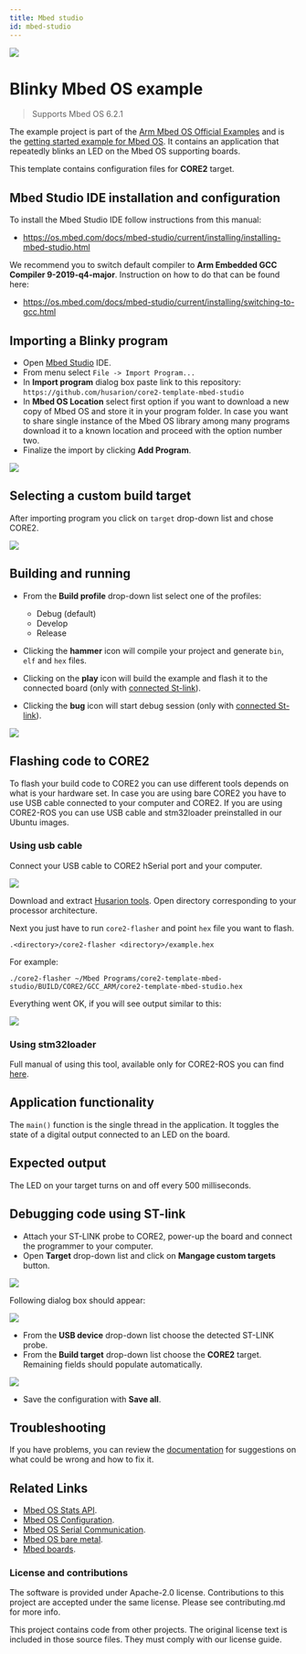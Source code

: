 ```yaml
---
title: Mbed studio
id: mbed-studio
---
```


![](/img/mbed-studio/official_armmbed_example_badge.png)
# Blinky Mbed OS example
> Supports Mbed OS 6.2.1

The example project is part of the [Arm Mbed OS Official Examples](https://os.mbed.com/code/) and is the [getting started example for Mbed OS](https://os.mbed.com/docs/mbed-os/v5.14/quick-start/index.html). It contains an application that repeatedly blinks an LED on the Mbed OS supporting boards.

This template contains configuration files for **CORE2** target.

## Mbed Studio IDE installation and configuration

To install the Mbed Studio IDE follow instructions from this manual: 
* https://os.mbed.com/docs/mbed-studio/current/installing/installing-mbed-studio.html


We recommend you to switch default compiler to **Arm Embedded GCC Compiler 9-2019-q4-major**. Instruction on how to do that can be found here: 
* https://os.mbed.com/docs/mbed-studio/current/installing/switching-to-gcc.html

## Importing a Blinky program

* Open [Mbed Studio](https://os.mbed.com/studio/) IDE. 
* From menu select `File -> Import Program...` 
* In **Import program** dialog box paste link to this repository: `https://github.com/husarion/core2-template-mbed-studio`
* In **Mbed OS Location** select first option if you want to download a new copy of Mbed OS and store it in your program folder. In case you want to share single instance of the Mbed OS library among many programs download it to a known location and proceed with the option number two. 
* Finalize the import by clicking **Add Program**.

![](/img/mbed-studio/mbed_studio_instruction1.png)

## Selecting a custom build target

After importing program you click on `target` drop-down list and chose CORE2. 

![](/img/mbed-studio/mbed_studio_instruction6.png)

## Building and running

* From the **Build profile** drop-down list select one of the profiles:
    * Debug (default)
    * Develop
    * Release

* Clicking the **hammer** icon will compile your project and generate `bin`, `elf` and `hex` files.
* Clicking on the **play** icon will build the example and flash it to the connected board (only with [connected St-link](/software/mbed-studio/#debugging-code-using-st-link)).
* Clicking the **bug** icon will start debug session (only with [connected St-link](/software/mbed-studio/#debugging-code-using-st-link)).

![](/img/mbed-studio/mbed_studio_instruction5.png)

## Flashing code to CORE2

To flash your build code to CORE2 you can use different tools depends on what is your hardware set. In case you are using bare CORE2 you have to use USB cable connected to your computer and CORE2. If you are using CORE2-ROS you can use USB cable and stm32loader preinstalled in our Ubuntu images.

### Using usb cable 

Connect your USB cable to CORE2 hSerial port and your computer.

![](/img/howToStart/core2_hSerial.png)

Download and extract [Husarion tools](https://files.husarion.com/husarion-tools/husarion-tools.zip). Open directory corresponding to your processor architecture. 

Next you just have to run `core2-flasher` and point `hex` file you want to flash. 

```
.<directory>/core2-flasher <directory>/example.hex
```

For example:

```
./core2-flasher ~/Mbed Programs/core2-template-mbed-studio/BUILD/CORE2/GCC_ARM/core2-template-mbed-studio.hex
```

Everything went OK, if you will see output similar to this:

![](/img/howToStart/output.png)

### Using stm32loader

Full manual of using this tool, available only for CORE2-ROS you can find [here](/software/stm32loader/#stm32loader-usage).

## Application functionality

The `main()` function is the single thread in the application. It toggles the state of a digital output connected to an LED on the board.

## Expected output
The LED on your target turns on and off every 500 milliseconds.

## Debugging code using ST-link

* Attach your ST-LINK probe to CORE2, power-up the board and connect the programmer to your computer. 
* Open **Target** drop-down list and click on **Mangage custom targets** button.

![](/img/mbed-studio/mbed_studio_instruction2.png)

Following dialog box should appear:

![](/img/mbed-studio/mbed_studio_instruction3.png)

* From the **USB device** drop-down list choose the detected ST-LINK probe. 
* From the **Build target** drop-down list choose the **CORE2** target. Remaining fields should populate automatically.

![](/img/mbed-studio/mbed_studio_instruction4.png)

* Save the configuration with **Save all**.

## Troubleshooting
If you have problems, you can review the [documentation](https://os.mbed.com/docs/latest/tutorials/debugging.html) for suggestions on what could be wrong and how to fix it.

## Related Links

* [Mbed OS Stats API](https://os.mbed.com/docs/latest/apis/mbed-statistics.html).
* [Mbed OS Configuration](https://os.mbed.com/docs/latest/reference/configuration.html).
* [Mbed OS Serial Communication](https://os.mbed.com/docs/latest/tutorials/serial-communication.html).
* [Mbed OS bare metal](https://os.mbed.com/docs/mbed-os/latest/reference/mbed-os-bare-metal.html).
* [Mbed boards](https://os.mbed.com/platforms/).

### License and contributions

The software is provided under Apache-2.0 license. Contributions to this project are accepted under the same license. Please see contributing.md for more info.

This project contains code from other projects. The original license text is included in those source files. They must comply with our license guide.